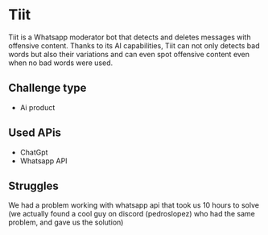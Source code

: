 # Tiit 
Tiit is a Whatsapp moderator bot that detects and deletes messages with offensive content. Thanks to its AI capabilities, Tiit can not only detects bad words but also their variations and can even spot offensive content even when no bad words were used.

## Challenge type
- Ai product

## Used APis
- ChatGpt
- Whatsapp API

## Struggles
We had a problem working with whatsapp api that took us 10 hours to solve (we actually found a cool guy on discord (pedroslopez) who had the same problem, and gave us the solution)
